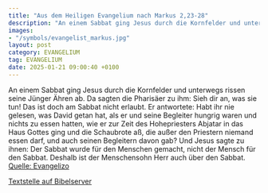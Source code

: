 ```yaml
---
title: "Aus dem Heiligen Evangelium nach Markus 2,23-28"
description: "An einem Sabbat ging Jesus durch die Kornfelder und unterwegs rissen seine Jünger Ähren ab. Da sagten die Pharisäer zu ihm: Sieh dir an, was sie tun! Das ist doch am Sabbat nicht erlaubt. Er antwortete: Habt ihr nie gelesen, was David getan hat, als er und seine Begleiter hungrig...."
images:
- "/symbols/evangelist_markus.jpg"
layout: post
category: EVANGELIUM
tag: EVANGELIUM
date: 2025-01-21 09:00:40 +0100
---
```

An einem Sabbat ging Jesus durch die Kornfelder und unterwegs rissen seine Jünger Ähren ab.
Da sagten die Pharisäer zu ihm: Sieh dir an, was sie tun! Das ist doch am Sabbat nicht erlaubt.
Er antwortete: Habt ihr nie gelesen, was David getan hat, als er und seine Begleiter hungrig waren und nichts zu essen hatten,
wie er zur Zeit des Hohepriesters Abjatar in das Haus Gottes ging und die Schaubrote aß, die außer den Priestern niemand essen darf, und auch seinen Begleitern davon gab?
Und Jesus sagte zu ihnen: Der Sabbat wurde für den Menschen gemacht, nicht der Mensch für den Sabbat.<!--more-->
Deshalb ist der Menschensohn Herr auch über den Sabbat.<br>
[Quelle: Evangelizo](https://evangeliumtagfuertag.org/DE/gospel)

[Textstelle auf Bibelserver](https://www.bibleserver.com/EU/Markus2,23-28)
